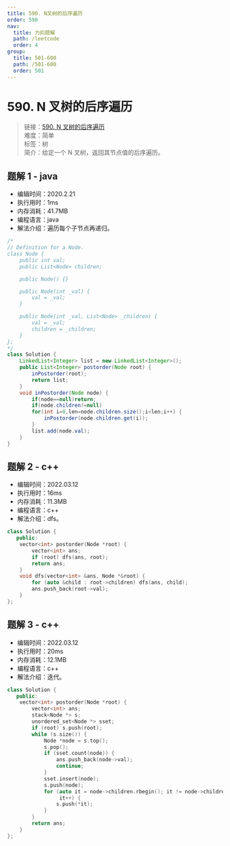 ```yaml
---
title: 590. N叉树的后序遍历
order: 590
nav:
  title: 力扣题解
  path: /leetcode
  order: 4
group:
  title: 501-600
  path: /501-600
  order: 501
---
```


# 590. N 叉树的后序遍历

> 链接：[590. N 叉树的后序遍历](https://leetcode-cn.com/problems/n-ary-tree-postorder-traversal/)  
> 难度：简单  
> 标签：树  
> 简介：给定一个 N 叉树，返回其节点值的后序遍历。

## 题解 1 - java

- 编辑时间：2020.2.21
- 执行用时：1ms
- 内存消耗：41.7MB
- 编程语言：java
- 解法介绍：遍历每个子节点再递归。

```java
/*
// Definition for a Node.
class Node {
    public int val;
    public List<Node> children;

    public Node() {}

    public Node(int _val) {
        val = _val;
    }

    public Node(int _val, List<Node> _children) {
        val = _val;
        children = _children;
    }
};
*/
class Solution {
	LinkedList<Integer> list = new LinkedList<Integer>();
    public List<Integer> postorder(Node root) {
    	inPostorder(root);
        return list;
    }
    void inPostorder(Node node) {
    	if(node==null)return;
    	if(node.children!=null)
    	for(int i=0,len=node.children.size();i<len;i++) {
    		inPostorder(node.children.get(i));
    	}
		list.add(node.val);
    }
}
```
## 题解 2 - c++
- 编辑时间：2022.03.12
- 执行用时：16ms
- 内存消耗：11.3MB
- 编程语言：c++
- 解法介绍：dfs。
```c++
class Solution {
   public:
    vector<int> postorder(Node *root) {
        vector<int> ans;
        if (root) dfs(ans, root);
        return ans;
    }
    void dfs(vector<int> &ans, Node *&root) {
        for (auto &child : root->children) dfs(ans, child);
        ans.push_back(root->val);
    }
};
```

## 题解 3 - c++
- 编辑时间：2022.03.12
- 执行用时：20ms
- 内存消耗：12.1MB
- 编程语言：c++
- 解法介绍：迭代。
```c++
class Solution {
   public:
    vector<int> postorder(Node *root) {
        vector<int> ans;
        stack<Node *> s;
        unordered_set<Node *> sset;
        if (root) s.push(root);
        while (s.size()) {
            Node *node = s.top();
            s.pop();
            if (sset.count(node)) {
                ans.push_back(node->val);
                continue;
            }
            sset.insert(node);
            s.push(node);
            for (auto it = node->children.rbegin(); it != node->children.rend();
                 it++) {
                s.push(*it);
            }
        }
        return ans;
    }
};
```
